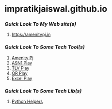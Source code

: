 # impratikjaiswal.github.io

### *Quick Look To My Web site(s)*
1. <a href="https://amenitypj.in/">https://amenitypj.in</a>

### *Quick Look To Some Tech Tool(s)*
1. <a href="https://impratikjaiswal.github.io/amenitypj/">Amenity Pj</a>
1. <a href="https://impratikjaiswal.github.io/asn1play/">ASN1 Play</a>
1. <a href="https://impratikjaiswal.github.io/tlvPlay/">TLV Play</a>
1. <a href="https://impratikjaiswal.github.io/qrPlay/">QR Play</a>
1. <a href="https://impratikjaiswal.github.io/excelPlay/">Excel Play</a>

### *Quick Look To Some Tech Lib(s)*
1. <a href="https://impratikjaiswal.github.io/pythonHelpers/">Python Helpers</a>